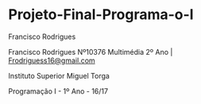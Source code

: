 # Projeto-Final-Programa-o-I
Francisco Rodrigues 


Francisco Rodrigues Nº10376 Multimédia 2º Ano | Frodriguess16@gmail.com

Instituto Superior Miguel Torga

Programação I - 1º Ano - 16/17
